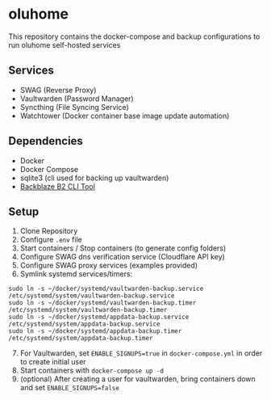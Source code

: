 # oluhome

This repository contains the docker-compose and backup configurations to run oluhome self-hosted services

## Services

* SWAG (Reverse Proxy)
* Vaultwarden (Password Manager)
* Syncthing (File Syncing Service)
* Watchtower (Docker container base image update automation)

## Dependencies

* Docker
* Docker Compose
* sqlite3 (cli used for backing up vaultwarden)
* [Backblaze B2 CLI Tool](https://www.backblaze.com/b2/docs/quick_command_line.html)

## Setup

1. Clone Repository
2. Configure `.env` file
3. Start containers / Stop containers (to generate config folders)
4. Configure SWAG dns verification service (Cloudflare API key)
5. Configure SWAG proxy services (examples provided)
6. Symlink systemd services/timers:

```
sudo ln -s ~/docker/systemd/vaultwarden-backup.service /etc/systemd/system/vaultwarden-backup.service
sudo ln -s ~/docker/systemd/vaultwarden-backup.timer /etc/systemd/system/vaultwarden-backup.timer
sudo ln -s ~/docker/systemd/appdata-backup.service /etc/systemd/system/appdata-backup.service
sudo ln -s ~/docker/systemd/appdata-backup.timer /etc/systemd/system/appdata-backup.timer
```

7. For Vaultwarden, set `ENABLE_SIGNUPS=true` in `docker-compose.yml` in order to create initial user
8. Start containers with `docker-compose up -d`
9. (optional) After creating a user for vaultwarden, bring containers down and set `ENABLE_SIGNUPS=false`